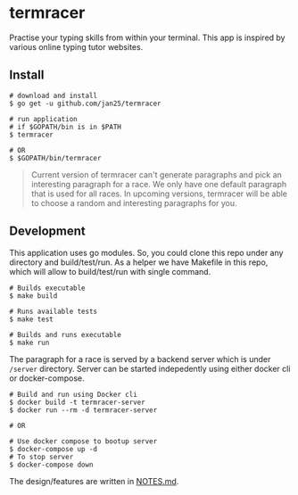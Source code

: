 # termracer
Practise your typing skills from within your terminal. This app is inspired by various online typing tutor websites.

## Install

```
# download and install
$ go get -u github.com/jan25/termracer

# run application
# if $GOPATH/bin is in $PATH
$ termracer

# OR
$ $GOPATH/bin/termracer
```

> Current version of termracer can't generate paragraphs and pick an interesting paragraph for a race. We only have one default paragraph that is used for all races. In upcoming versions, termracer will be able to choose a random and interesting paragraphs for you.

## Development
This application uses go modules. So, you could clone this repo under any
directory and build/test/run. As a helper we have Makefile in this repo, which will allow to build/test/run with single
command.
```
# Builds executable
$ make build

# Runs available tests
$ make test

# Builds and runs executable
$ make run
```

The paragraph for a race is served by a backend server which is under `/server` directory. Server can be started indepedently using either docker cli or docker-compose.
```
# Build and run using Docker cli
$ docker build -t termracer-server
$ docker run --rm -d termracer-server

# OR

# Use docker compose to bootup server
$ docker-compose up -d
# To stop server
$ docker-compose down
```

The design/features are written in [NOTES.md](https://github.com/jan25/termracer/blob/master/NOTES.md).